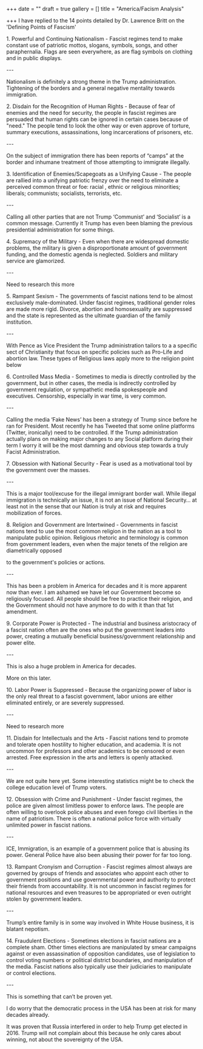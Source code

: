 +++
date = ""
draft = true
gallery = []
title = "America/Facism Analysis"

+++
I have replied to the 14 points detailed by Dr. Lawrence Britt on the 'Defining Points of Fascism'

1\. Powerful and Continuing Nationalism - Fascist regimes tend to make constant use of patriotic mottos, slogans, symbols, songs, and other paraphernalia. Flags are seen everywhere, as are flag symbols on clothing and in public displays.

\---

Nationalism is definitely a strong theme in the Trump administration. Tightening of the borders and a general negative mentality towards immigration.

2\. Disdain for the Recognition of Human Rights - Because of fear of enemies and the need for security, the people in fascist regimes are persuaded that human rights can be ignored in certain cases because of "need." The people tend to look the other way or even approve of torture, summary executions, assassinations, long incarcerations of prisoners, etc.

\---

On the subject of immigration there has been reports of “camps” at the border and inhumane treatment of those attempting to immigrate illegally.

3\. Identification of Enemies/Scapegoats as a Unifying Cause - The people are rallied into a unifying patriotic frenzy over the need to eliminate a perceived common threat or foe: racial , ethnic or religious minorities; liberals; communists; socialists, terrorists, etc.

\---

Calling all other parties that are not Trump ‘Communist’ and ‘Socialist’ is a common message. Currently it Trump has even been blaming the previous presidential administration for some things.

4\. Supremacy of the Military - Even when there are widespread domestic problems, the military is given a disproportionate amount of government funding, and the domestic agenda is neglected. Soldiers and military service are glamorized.

\---

Need to research this more

5\. Rampant Sexism - The governments of fascist nations tend to be almost exclusively male-dominated. Under fascist regimes, traditional gender roles are made more rigid. Divorce, abortion and homosexuality are suppressed and the state is represented as the ultimate guardian of the family institution.

\---

With Pence as Vice President the Trump administration tailors to a a specific sect of Christianity that focus on specific policies such as Pro-Life and abortion law. These types of Religious laws apply more to the religion point below

6\. Controlled Mass Media - Sometimes to media is directly controlled by the government, but in other cases, the media is indirectly controlled by government regulation, or sympathetic media spokespeople and executives. Censorship, especially in war time, is very common.

\---

Calling the media ‘Fake News’ has been a strategy of Trump since before he ran for President. Most recently he has Tweeted that some online platforms (Twitter, ironically) need to be controlled. If the Trump administration actually plans on making major changes to any Social platform during their term I worry it will be the most damning and obvious step towards a truly Facist Administration.

7\. Obsession with National Security - Fear is used as a motivational tool by the government over the masses.

\---

This is a major tool/excuse for the illegal immigrant border wall. While illegal immigration is technically an issue, it is not an issue of National Security… at least not in the sense that our Nation is truly at risk and requires mobilization of forces.

8\. Religion and Government are Intertwined - Governments in fascist nations tend to use the most common religion in the nation as a tool to manipulate public opinion. Religious rhetoric and terminology is common from government leaders, even when the major tenets of the religion are diametrically opposed

to the government's policies or actions.

\---

This has been a problem in America for decades and it is more apparent now than ever. I am ashamed we have let our Government become so religiously focused. All people should be free to practice their religion, and the Government should not have anymore to do with it than that 1st amendment.

9\. Corporate Power is Protected - The industrial and business aristocracy of a fascist nation often are the ones who put the government leaders into power, creating a mutually beneficial business/government relationship and power elite.

\---

This is also a huge problem in America for decades.

More on this later.

10\. Labor Power is Suppressed - Because the organizing power of labor is the only real threat to a fascist government, labor unions are either eliminated entirely, or are severely suppressed.

\---

Need to research more

11\. Disdain for Intellectuals and the Arts - Fascist nations tend to promote and tolerate open hostility to higher education, and academia. It is not uncommon for professors and other academics to be censored or even arrested. Free expression in the arts and letters is openly attacked.

\---

We are not quite here yet. Some interesting statistics might be to check the college education level of Trump voters.

12\. Obsession with Crime and Punishment - Under fascist regimes, the police are given almost limitless power to enforce laws. The people are often willing to overlook police abuses and even forego civil liberties in the name of patriotism. There is often a national police force with virtually unlimited power in fascist nations.

\---

ICE, Immigration, is an example of a government police that is abusing its power. General Police have also been abusing their power for far too long.

13\. Rampant Cronyism and Corruption - Fascist regimes almost always are governed by groups of friends and associates who appoint each other to government positions and use governmental power and authority to protect their friends from accountability. It is not uncommon in fascist regimes for national resources and even treasures to be appropriated or even outright stolen by government leaders.

\---

Trump’s entire family is in some way involved in White House business, it is blatant nepotism.

14\. Fraudulent Elections - Sometimes elections in fascist nations are a complete sham. Other times elections are manipulated by smear campaigns against or even assassination of opposition candidates, use of legislation to control voting numbers or political district boundaries, and manipulation of the media. Fascist nations also typically use their judiciaries to manipulate or control elections.

\---

This is something that can’t be proven yet.

I do worry that the democratic process in the USA has been at risk for many decades already.

It was proven that Russia interfered in order to help Trump get elected in 2016. Trump will not complain about this because he only cares about winning, not about the sovereignty of the USA.